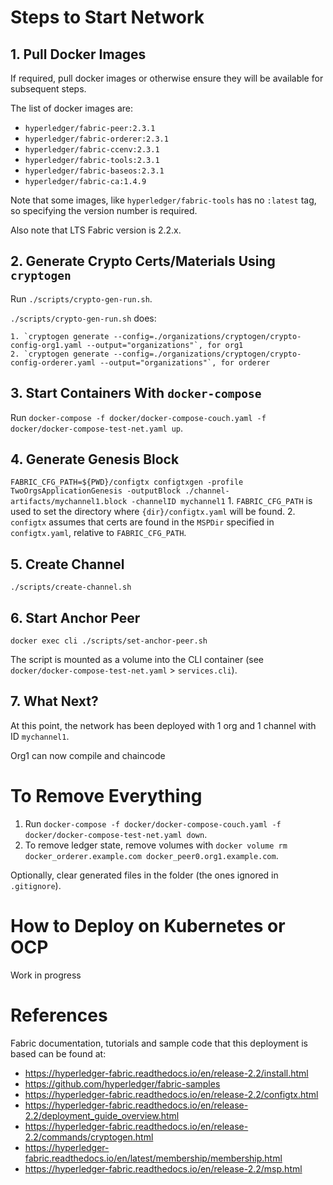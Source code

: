# Steps to Start Network

## 1. Pull Docker Images

If required, pull docker images or otherwise ensure they will be available for subsequent steps.

The list of docker images are:

- `hyperledger/fabric-peer:2.3.1`
- `hyperledger/fabric-orderer:2.3.1`
- `hyperledger/fabric-ccenv:2.3.1`
- `hyperledger/fabric-tools:2.3.1`
- `hyperledger/fabric-baseos:2.3.1`
- `hyperledger/fabric-ca:1.4.9`

Note that some images, like `hyperledger/fabric-tools` has no `:latest` tag, so specifying the version number is required.

Also note that LTS Fabric version is 2.2.x.

## 2. Generate Crypto Certs/Materials Using `cryptogen`

Run `./scripts/crypto-gen-run.sh`.

`./scripts/crypto-gen-run.sh` does:

    1. `cryptogen generate --config=./organizations/cryptogen/crypto-config-org1.yaml --output="organizations"`, for org1
    2. `cryptogen generate --config=./organizations/cryptogen/crypto-config-orderer.yaml --output="organizations"`, for orderer

## 3. Start Containers With `docker-compose`

Run `docker-compose -f docker/docker-compose-couch.yaml -f docker/docker-compose-test-net.yaml up`.

## 4. Generate Genesis Block

`FABRIC_CFG_PATH=${PWD}/configtx configtxgen -profile TwoOrgsApplicationGenesis -outputBlock ./channel-artifacts/mychannel1.block -channelID mychannel1`
    1. `FABRIC_CFG_PATH` is used to set the directory where `{dir}/configtx.yaml` will be found.
    2. `configtx` assumes that certs are found in the `MSPDir` specified in `configtx.yaml`, relative to `FABRIC_CFG_PATH`.

## 5. Create Channel

`./scripts/create-channel.sh`

## 6. Start Anchor Peer

`docker exec cli ./scripts/set-anchor-peer.sh`

The script is mounted as a volume into the CLI container (see `docker/docker-compose-test-net.yaml` > `services.cli`).

## 7. What Next?

At this point, the network has been deployed with 1 org and 1 channel with ID `mychannel1`.

Org1 can now compile and chaincode 

# To Remove Everything

1. Run `docker-compose -f docker/docker-compose-couch.yaml -f docker/docker-compose-test-net.yaml down`.
2. To remove ledger state, remove volumes with `docker volume rm docker_orderer.example.com docker_peer0.org1.example.com`.

Optionally, clear generated files in the folder (the ones ignored in `.gitignore`).

# How to Deploy on Kubernetes or OCP

Work in progress

# References

Fabric documentation, tutorials and sample code that this deployment is based can be found at:

- https://hyperledger-fabric.readthedocs.io/en/release-2.2/install.html
- https://github.com/hyperledger/fabric-samples
- https://hyperledger-fabric.readthedocs.io/en/release-2.2/configtx.html
- https://hyperledger-fabric.readthedocs.io/en/release-2.2/deployment_guide_overview.html
- https://hyperledger-fabric.readthedocs.io/en/release-2.2/commands/cryptogen.html
- https://hyperledger-fabric.readthedocs.io/en/latest/membership/membership.html
- https://hyperledger-fabric.readthedocs.io/en/release-2.2/msp.html
